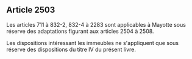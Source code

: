 Article 2503
----
Les articles 711 à 832-2, 832-4 à 2283 sont applicables à Mayotte sous réserve
des adaptations figurant aux articles 2504 à 2508.

Les dispositions intéressant les immeubles ne s'appliquent que sous réserve des
dispositions du titre IV du présent livre.
